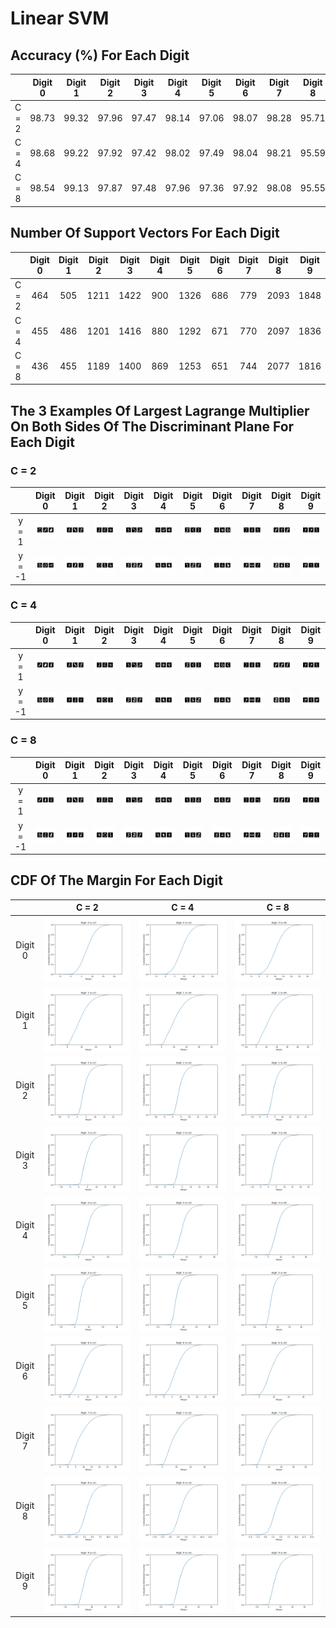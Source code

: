 
# Linear SVM  

## Accuracy (%) For Each Digit  

|       | Digit 0 | Digit 1 | Digit 2 | Digit 3 | Digit 4 | Digit 5 | Digit 6 | Digit 7 | Digit 8 | Digit 9 |
| :---: | :-----: | :-----: | :-----: | :-----: | :-----: | :-----: | :-----: | :-----: | :-----: | :-----: |
| C = 2 |  98.73  |  99.32  |  97.96  |  97.47  |  98.14  |  97.06  |  98.07  |  98.28  |  95.71  |  96.31  |
| C = 4 |  98.68  |  99.22  |  97.92  |  97.42  |  98.02  |  97.49  |  98.04  |  98.21  |  95.59  |  96.31  |
| C = 8 |  98.54  |  99.13  |  97.87  |  97.48  |  97.96  |  97.36  |  97.92  |  98.08  |  95.55  |  96.36  |

## Number Of Support Vectors For Each Digit  

|       | Digit 0 | Digit 1 | Digit 2 | Digit 3 | Digit 4 | Digit 5 | Digit 6 | Digit 7 | Digit 8 | Digit 9 |
| :---: | :-----: | :-----: | :-----: | :-----: | :-----: | :-----: | :-----: | :-----: | :-----: | :-----: |
| C = 2 |   464   |   505   |  1211   |  1422   |   900   |  1326   |   686   |   779   |  2093   |  1848   |
| C = 4 |   455   |   486   |  1201   |  1416   |   880   |  1292   |   671   |   770   |  2097   |  1836   |
| C = 8 |   436   |   455   |  1189   |  1400   |   869   |  1253   |   651   |   744   |  2077   |  1816   |

## The 3 Examples Of Largest Lagrange Multiplier On Both Sides Of The Discriminant Plane For Each Digit

### C = 2

|        |            Digit 0            |            Digit 1            |            Digit 2            |            Digit 3            |            Digit 4            |            Digit 5            |            Digit 6            |            Digit 7            |            Digit 8            |            Digit 9            |
| :----: | :---------------------------: | :---------------------------: | :---------------------------: | :---------------------------: | :---------------------------: | :---------------------------: | :---------------------------: | :---------------------------: | :---------------------------: | :---------------------------: |
| y = 1  | ![](img/c_2_digit_0_max3.png) | ![](img/c_2_digit_1_max3.png) | ![](img/c_2_digit_2_max3.png) | ![](img/c_2_digit_3_max3.png) | ![](img/c_2_digit_4_max3.png) | ![](img/c_2_digit_5_max3.png) | ![](img/c_2_digit_6_max3.png) | ![](img/c_2_digit_7_max3.png) | ![](img/c_2_digit_8_max3.png) | ![](img/c_2_digit_9_max3.png) |
| y = -1 | ![](img/c_2_digit_0_min3.png) | ![](img/c_2_digit_1_min3.png) | ![](img/c_2_digit_2_min3.png) | ![](img/c_2_digit_3_min3.png) | ![](img/c_2_digit_4_min3.png) | ![](img/c_2_digit_5_min3.png) | ![](img/c_2_digit_6_min3.png) | ![](img/c_2_digit_7_min3.png) | ![](img/c_2_digit_8_min3.png) | ![](img/c_2_digit_9_min3.png) |

### C = 4

|        |            Digit 0            |            Digit 1            |            Digit 2            |            Digit 3            |            Digit 4            |            Digit 5            |            Digit 6            |            Digit 7            |            Digit 8            |            Digit 9            |
| :----: | :---------------------------: | :---------------------------: | :---------------------------: | :---------------------------: | :---------------------------: | :---------------------------: | :---------------------------: | :---------------------------: | :---------------------------: | :---------------------------: |
| y = 1  | ![](img/c_4_digit_0_max3.png) | ![](img/c_4_digit_1_max3.png) | ![](img/c_4_digit_2_max3.png) | ![](img/c_4_digit_3_max3.png) | ![](img/c_4_digit_4_max3.png) | ![](img/c_4_digit_5_max3.png) | ![](img/c_4_digit_6_max3.png) | ![](img/c_4_digit_7_max3.png) | ![](img/c_4_digit_8_max3.png) | ![](img/c_4_digit_9_max3.png) |
| y = -1 | ![](img/c_4_digit_0_min3.png) | ![](img/c_4_digit_1_min3.png) | ![](img/c_4_digit_2_min3.png) | ![](img/c_4_digit_3_min3.png) | ![](img/c_4_digit_4_min3.png) | ![](img/c_4_digit_5_min3.png) | ![](img/c_4_digit_6_min3.png) | ![](img/c_4_digit_7_min3.png) | ![](img/c_4_digit_8_min3.png) | ![](img/c_4_digit_9_min3.png) |

### C = 8  

|        |            Digit 0            |            Digit 1            |            Digit 2            |            Digit 3            |            Digit 4            |            Digit 5            |            Digit 6            |            Digit 7            |            Digit 8            |            Digit 9            |
| :----: | :---------------------------: | :---------------------------: | :---------------------------: | :---------------------------: | :---------------------------: | :---------------------------: | :---------------------------: | :---------------------------: | :---------------------------: | :---------------------------: |
| y = 1  | ![](img/c_8_digit_0_max3.png) | ![](img/c_8_digit_1_max3.png) | ![](img/c_8_digit_2_max3.png) | ![](img/c_8_digit_3_max3.png) | ![](img/c_8_digit_4_max3.png) | ![](img/c_8_digit_5_max3.png) | ![](img/c_8_digit_6_max3.png) | ![](img/c_8_digit_7_max3.png) | ![](img/c_8_digit_8_max3.png) | ![](img/c_8_digit_9_max3.png) |
| y = -1 | ![](img/c_8_digit_0_min3.png) | ![](img/c_8_digit_1_min3.png) | ![](img/c_8_digit_2_min3.png) | ![](img/c_8_digit_3_min3.png) | ![](img/c_8_digit_4_min3.png) | ![](img/c_8_digit_5_min3.png) | ![](img/c_8_digit_6_min3.png) | ![](img/c_8_digit_7_min3.png) | ![](img/c_8_digit_8_min3.png) | ![](img/c_8_digit_9_min3.png) |

## CDF Of The Margin For Each Digit

|         |            C = 2             |            C = 4             |            C = 8             |
| :-----: | :--------------------------: | :--------------------------: | :--------------------------: |
| Digit 0 | ![](img/c_2_digit_0_cdf.png) | ![](img/c_4_digit_0_cdf.png) | ![](img/c_8_digit_0_cdf.png) |
| Digit 1 | ![](img/c_2_digit_1_cdf.png) | ![](img/c_4_digit_1_cdf.png) | ![](img/c_8_digit_1_cdf.png) |
| Digit 2 | ![](img/c_2_digit_2_cdf.png) | ![](img/c_4_digit_2_cdf.png) | ![](img/c_8_digit_2_cdf.png) |
| Digit 3 | ![](img/c_2_digit_3_cdf.png) | ![](img/c_4_digit_3_cdf.png) | ![](img/c_8_digit_3_cdf.png) |
| Digit 4 | ![](img/c_2_digit_4_cdf.png) | ![](img/c_4_digit_4_cdf.png) | ![](img/c_8_digit_4_cdf.png) |
| Digit 5 | ![](img/c_2_digit_5_cdf.png) | ![](img/c_4_digit_5_cdf.png) | ![](img/c_8_digit_5_cdf.png) |
| Digit 6 | ![](img/c_2_digit_6_cdf.png) | ![](img/c_4_digit_6_cdf.png) | ![](img/c_8_digit_6_cdf.png) |
| Digit 7 | ![](img/c_2_digit_7_cdf.png) | ![](img/c_4_digit_7_cdf.png) | ![](img/c_8_digit_7_cdf.png) |
| Digit 8 | ![](img/c_2_digit_8_cdf.png) | ![](img/c_4_digit_8_cdf.png) | ![](img/c_8_digit_8_cdf.png) |
| Digit 9 | ![](img/c_2_digit_9_cdf.png) | ![](img/c_4_digit_9_cdf.png) | ![](img/c_8_digit_9_cdf.png) |
